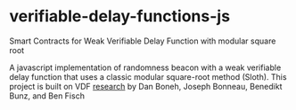 # verifiable-delay-functions-js
Smart Contracts for Weak Verifiable Delay Function with modular square root

A javascript implementation of randomness beacon with a weak verifiable delay function that uses a classic modular square-root method (Sloth). 
This project is built on VDF [research](https://eprint.iacr.org/2018/601.pdf) by Dan Boneh, Joseph Bonneau, Benedikt Bunz, and Ben Fisch
